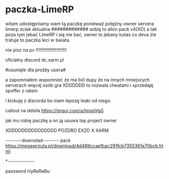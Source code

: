 # paczka-LimeRP
witam udostępniamy wam tą paczkę ponieważ potężny owner servera limerp ściek aktualna ############# sobię to allon pack v4(XD) 
a tak poza tym jebać LimeRP i się nie bać, owner to jebany kutas co deva żle tratuje to paczka leci w świata 

nie pisz na pv !!!!!!!!!!!!!!!!!!!!!!!! 





oficialny discord dc.xarm.pl

#usunięte dla prożby usera#

 
a zapomniałem wspomnieć że ma ból dupy że na innych mniejszych serverach więcej osób gra XDDDDDD to rozwala cheatami i sprzedaję spoffer z ratem
 
 
 
 i kickuję z discorda bo mam lepszę leaki od niego.




callout na debila https://imgur.com/a/lmsqVgG



jak mu robię paczkę  a on ją usuwa  top project owner

XDDDDDDDDDDDDDDD POZDRO EXZO X XARM













--------downolad--------
pack https://megawrzuta.pl/download/4d489ccaefbac291fcb7355361e70bcb.html

*-------------







password HyReReBu
